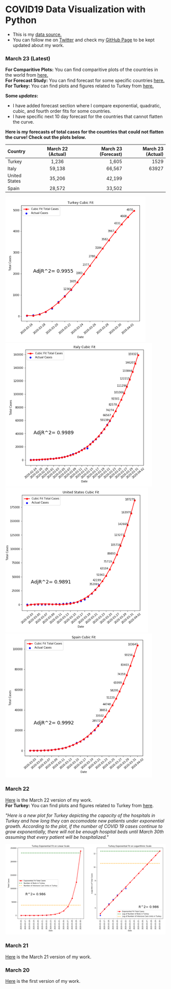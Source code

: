 # COVID19 Data Visualization with Python

- This is my [data source.](https://ourworldindata.org/coronavirus-source-data)  
- You can follow me on [Twitter](https://twitter.com/BaturalpYalcin) and check my [GitHub Page](https://github.com/baturalpyalcinn) to be kept updated about my work.

### March 23 (Latest)
**For Comparitive Plots:** You can find comparitive plots of the countries in the world from [here.](March_23/Covid19_March_23_Plots.html)  
**For Forecast Study:** You can find forecast for some specific countries [here.](March_23/Covid19_March_23_Forecast.html)  
**For Turkey:** You can find plots and figures related to Turkey from [here.](March_23/Covid19_March_23_Turkey.html)    

**Some *updates*:**  
- I have added forecast section where I compare exponential, quadratic, cubic, and fourth order fits for some countries.
- I have specific next 10 day forecast for the countries that cannot flatten the curve.  

**Here is my forecasts of total cases for the countries that could not flatten the curve! Check out the plots below.**

| Country      | March 22 (Actual) | March 23 (Forecast)    | March 23 (Actual) |
| :---        |    :----:   |          ---: |           ---: |
| Turkey      | 1,236       | 1,605   | 1529 |
| Italy   | 59,138        | 66,567      |  63927 |
| United States      | 35,206       | 42,199   |
| Spain   | 28,572        | 33,502      |  

![Turkey Plot](March_23/turkey_forecast.PNG)
![Italy Plot](March_23/italy_forecast.PNG)
![USA Plot](March_23/us_forecast.PNG)
![Spain Plot](March_23/spain_forecast.PNG)

### March 22
[Here](Covid19_March_22.html) is the March 22 version of my work.  
**For Turkey:** You can find plots and figures related to Turkey from [here](Covid19_March_22_Turkey.html).  

*"Here is a new plot for Turkey depicting the capacity of the hospitals in Turkey and how long they can accomodate new patients under exponential growth. According to the plot, if the number of COVID 19 cases continue to grow exponentially, there will not be enough hospital beds until March 30th assuming that every patient will be hospitalized."*  

![New Plot](new_plot.PNG)

### March 21
[Here](Covid19_March_21.html) is the March 21 version of my work.


### March 20
[Here](Covid19_March_20.html) is the first version of my work.


